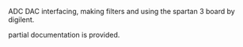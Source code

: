 ADC DAC interfacing, making filters and using the spartan 3 board by digilent.

partial documentation is provided.
